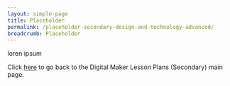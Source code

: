 ```yaml
---
layout: simple-page
title: Placeholder
permalink: /placeholder-secondary-design-and-technology-advanced/
breadcrumb: Placeholder
---
```


loren ipsum

Click [here](/in-schools/digital-maker/lesson-ideas-secondary/) to go back to the Digital Maker Lesson Plans (Secondary) main page.
